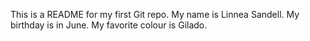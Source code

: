 This is a README for my first Git repo.
My name is Linnea Sandell.
My birthday is in June.
My favorite colour is Gilado.
